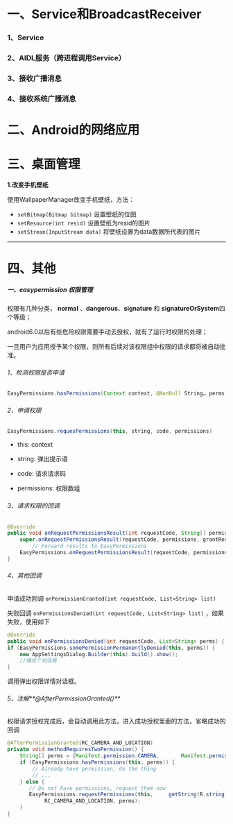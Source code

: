 # 一、Service和BroadcastReceiver

### 1、Service



### 2、AIDL服务（跨进程调用Service）



### 3、接收广播消息



### 4、接收系统广播消息



#  二、Android的网络应用



# 三、桌面管理

**1.改变手机壁纸**

使用WallpaperManager改变手机壁纸，方法：

* `setBitmap(Bitmap bitmap)` 设置壁纸的位图
* `setResource(int resid)` 设置壁纸为resid的图片
* `setStrean(InputStream data)` 将壁纸设置为data数据所代表的图片



*********

# 四、其他

##### 一、easypermission 权限管理

权限有几种分类， **normal** 、**dangerous**、**signature** 和 **signatureOrSystem**四个等级；

android6.0以后有些危险权限需要手动去授权，就有了运行时权限的处理；

一旦用户为应用授予某个权限，则所有后续对该权限组中权限的请求都将被自动批准。

###### 1、检测权限是否申请

```java
EasyPermissions.hasPermissions(Context context, @NonNull String… perms)
```

###### 2、申请权限

```java
EasyPermissions.requesPermissions(this, string, code, permissions)
```

* this: context

* string: 弹出提示语

* code: 请求请求码

* permissions: 权限数组

###### 3、请求权限的回调

```java
@Override
public void onRequestPermissionsResult(int requestCode, String[] permissions, int[] grantResults) {
	super.onRequestPermissionsResult(requestCode, permissions, grantResults);
        // Forward results to EasyPermissions
    EasyPermissions.onRequestPermissionsResult(requestCode, permissions, grantResults, this);
}
```

###### 4、其他回调

申请成功回调 ```onPermissionGranted(int requestCode, List<String> list)```

失败回调 ```onPermissionsDenied(int requestCode, List<String> list)``` ，如果失败，使用如下

```java
@Override
public void onPermissionsDenied(int requestCode, List<String> perms) {
if (EasyPermissions.somePermissionPermanentlyDenied(this, perms)) {
    new AppSettingsDialog.Builder(this).build().show();
    //弹出个对话框
}
```

调用弹出权限详情对话框。

###### 5、注解**@AfterPermissionGranted()**

权限请求授权完成后，会自动调用此方法，进入成功授权里面的方法，省略成功的回调

```java
@AfterPermissionGranted(RC_CAMERA_AND_LOCATION)
private void methodRequiresTwoPermission() {
	String[] perms = {Manifest.permission.CAMERA, 		Manifest.permission.ACCESS_FINE_LOCATION};
	if (EasyPermissions.hasPermissions(this, perms)) {
    	// Already have permission, do the thing
    	// ...
	} else {
 	   // Do not have permissions, request them now
 	   EasyPermissions.requestPermissions(this, 	getString(R.string.camera_and_location_rationale),
            RC_CAMERA_AND_LOCATION, perms);
	}
}
```

